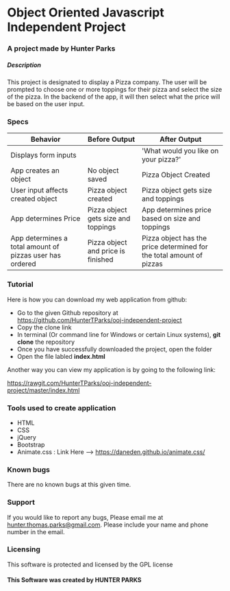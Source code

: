 # Object Oriented Javascript Independent Project

### A project made by **Hunter Parks**

##### Description

This project is designated to display a Pizza company. The user will be prompted to choose one or more toppings for their pizza and select the size of the pizza. In the backend of the app, it will then select what the price will be based on the user input.

### Specs

| Behavior | Before Output | After Output |
| -------- | ------------  | -------------|
| Displays form inputs |       | 'What would you like on your pizza?'|
| App creates an object | No object saved | Pizza Object Created |
| User input affects created object | Pizza object created | Pizza object gets size and toppings |
| App determines Price | Pizza object gets size and toppings | App determines price based on size and toppings |
| App determines a total amount of pizzas user has ordered | Pizza object and price is finished | Pizza object has the price determined for the total amount of pizzas |

### Tutorial

Here is how you can download my web application from github:
* Go to the given Github repository at https://github.com/HunterTParks/ooj-independent-project
* Copy the clone link
* In terminal (Or command line for Windows or certain Linux systems), **git clone** the repository
* Once you have successfully downloaded the project, open the folder
* Open the file labled **index.html**

Another way you can view my application is by going to the following link:

https://rawgit.com/HunterTParks/ooj-independent-project/master/index.html

### Tools used to create application
* HTML
* CSS
* jQuery
* Bootstrap
* Animate.css : Link Here --> https://daneden.github.io/animate.css/

### Known bugs

There are no known bugs at this given time.

### Support

If you would like to report any bugs, Please email me at hunter.thomas.parks@gmail.com. Please include your name and phone number in the email.

### Licensing

This software is protected and licensed by the GPL license

#### This Software was created by **HUNTER PARKS**

